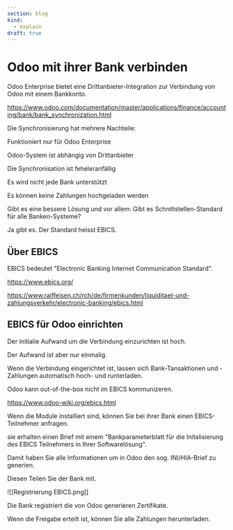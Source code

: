 ```yaml
---
section: blog
kind:
  - explain
draft: true
---
```


# Odoo mit ihrer Bank verbinden

Odoo Enterprise bietet eine Drittanbieter-Integration zur Verbindung von Odoo mit einem Bankkonto.

https://www.odoo.com/documentation/master/applications/finance/accounting/bank/bank_synchronization.html

Die Synchronisierung hat mehrere Nachteile:

Funktioniert nur für Odoo Enterprise

Odoo-System ist abhängig von Drittanbieter

Die Synchronisation ist feheleranfällig

Es wird nicht jede Bank unterstützt

Es können keine Zahlungen hochgeladen werden

Gibt es eine bessere Lösung und vor allem: Gibt es Schnittstellen-Standard für alle Banken-Systeme?

Ja gibt es. Der Standard heisst EBICS.

## Über EBICS

EBICS bedeutet "Electronic Banking Internet Communication Standard".

https://www.ebics.org/

https://www.raiffeisen.ch/rch/de/firmenkunden/liquiditaet-und-zahlungsverkehr/electronic-banking/ebics.html

## EBICS für Odoo einrichten

Der initialie Aufwand um die Verbindung einzurichten ist hoch.

Der Aufwand ist aber nur einmalig.

Wenn die Verbindung eingerichtet ist, lassen sich Bank-Tansaktionen und -Zahlungen automatisch hoch- und runterladen.

Odoo kann out-of-the-box nicht im EBICS kommunizeren.

https://www.odoo-wiki.org/ebics.html

Wenn die Module installiert sind, können Sie bei ihrer Bank einen EBICS-Teilnehmer anfragen.

sie erhalten einen Brief mit einem "Bankparameterblatt für die Initalisierung des EBICS Teilnehmers in Ihrer Softwarelösung".

Damit haben Sie alle Informationen um in Odoo den sog. INI/HIA-Brief zu generien.

Diesen Teilen Sie der Bank mit.

![[Registrierung EBICS.png]]

Die Bank registriert die von Odoo generieren Zertifikate.

Wenn die Freigabe erteilt ist, können Sie alle Zahlungen herunterladen.
